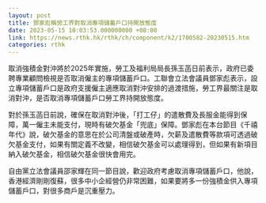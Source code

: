 ```yaml
---
layout: post
title: 鄧家彪稱勞工界對取消專項儲蓄戶口持開放態度
date: 2023-05-15 10:03:53.000000000 +08:00
link: https://news.rthk.hk/rthk/ch/component/k2/1700582-20230515.htm
categories: rthk
---
```


取消強積金對沖將於2025年實施，勞工及福利局局長孫玉菡日前表示，政府已委聘專業顧問檢視是否取消僱主的專項儲蓄戶口。工聯會立法會議員鄧家彪表示，設立專項儲蓄戶口是政府支援僱主適應取消對沖安排的過渡措施，勞工界最關注是取消對沖，是否取消專項儲蓄戶口勞工界持開放態度。

對於孫玉菡日前說，確保在取消對沖後，「打工仔」的遣散費及長服金能得到保障，萬一僱主未能支付，現時有破欠基金「兜底」保障。鄧家彪在本台節目《千禧年代》說，破欠基金的意思在於公司清盤或破產時，欠薪及遣散費等款項可透過破欠基金支付，如果有關定義不改變，相信破欠基金可以處理得到，但如果有新項目納入破欠基金，相信破欠基金很快會用完。

自由黨立法會議員邵家輝在同一節目說，歡迎政府考慮取消專項儲蓄戶口，他說，香港經濟剛剛復蘇，很多中小企經營仍非常困難，如果要將多一份強積金供入專項儲蓄戶口，對很多商戶是沉重壓力。
